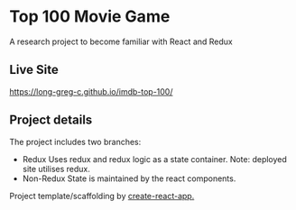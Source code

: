 
# Top 100 Movie Game
A research project to become familiar with React and Redux

## Live Site

https://long-greg-c.github.io/imdb-top-100/

## Project details

The project includes two branches:
- Redux 
    Uses redux and redux logic as a state container. Note: deployed site utilises redux.
- Non-Redux
    State is maintained by the react components.

Project template/scaffolding by [create-react-app.](https://github.com/facebook/create-react-app)
